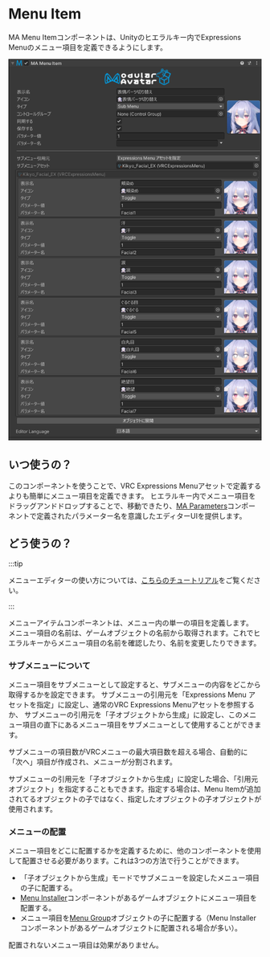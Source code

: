 # Menu Item

MA Menu Itemコンポーネントは、Unityのヒエラルキー内でExpressions Menuのメニュー項目を定義できるようにします。

![Menu Item](menu-item.png)

## いつ使うの？

このコンポーネントを使うことで、VRC Expressions Menuアセットで定義するよりも簡単にメニュー項目を定義できます。
ヒエラルキー内でメニュー項目をドラッグアンドドロップすることで、移動できたり、[MA Parameters](parameters)コンポーネントで定義されたパラメーター名を意識したエディターUIを提供します。

## どう使うの？

:::tip

メニューエディターの使い方については、[こちらのチュートリアル](/docs/tutorials/menu)をご覧ください。

:::

メニューアイテムコンポーネントは、メニュー内の単一の項目を定義します。
メニュー項目の名前は、ゲームオブジェクトの名前から取得されます。これでヒエラルキーからメニュー項目の名前を確認したり、名前を変更したりできます。

### サブメニューについて

メニュー項目をサブメニューとして設定すると、サブメニューの内容をどこから取得するかを設定できます。
サブメニューの引用元を「Expressions Menu アセットを指定」に設定し、通常のVRC Expressions Menuアセットを参照するか、
サブメニューの引用元を「子オブジェクトから生成」に設定し、このメニュー項目の直下にあるメニュー項目をサブメニューとして使用することができます。

サブメニューの項目数がVRCメニューの最大項目数を超える場合、自動的に「次へ」項目が作成され、メニューが分割されます。

サブメニューの引用元を「子オブジェクトから生成」に設定した場合、「引用元オブジェクト」を指定することもできます。指定する場合は、Menu Itemが追加されてるオブジェクトの子ではなく、指定したオブジェクトの子オブジェクトが使用されます。

### メニューの配置

メニュー項目をどこに配置するかを定義するために、他のコンポーネントを使用して配置させる必要があります。これは3つの方法で行うことができます。

* 「子オブジェクトから生成」モードでサブメニューを設定したメニュー項目の子に配置する。
* [Menu Installer](menu-installer)コンポーネントがあるゲームオブジェクトにメニュー項目を配置する。
* メニュー項目を[Menu Group](menu-group)オブジェクトの子に配置する（Menu Installerコンポーネントがあるゲームオブジェクトに配置される場合が多い）。

配置されないメニュー項目は効果がありません。

